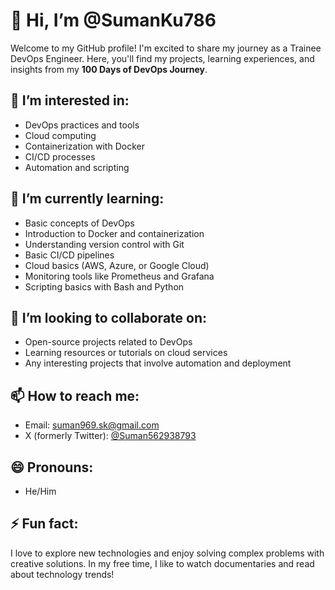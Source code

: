 # 👋 Hi, I’m @SumanKu786

Welcome to my GitHub profile! I'm excited to share my journey as a Trainee DevOps Engineer. Here, you'll find my projects, learning experiences, and insights from my **100 Days of DevOps Journey**.

## 👀 I’m interested in:
- DevOps practices and tools
- Cloud computing
- Containerization with Docker
- CI/CD processes
- Automation and scripting

## 🌱 I’m currently learning:
- Basic concepts of DevOps
- Introduction to Docker and containerization
- Understanding version control with Git
- Basic CI/CD pipelines
- Cloud basics (AWS, Azure, or Google Cloud)
- Monitoring tools like Prometheus and Grafana
- Scripting basics with Bash and Python

## 💞️ I’m looking to collaborate on:
- Open-source projects related to DevOps
- Learning resources or tutorials on cloud services
- Any interesting projects that involve automation and deployment

## 📫 How to reach me:
- Email: [suman969.sk@gmail.com](mailto:suman969.sk@gmail.com)
- X (formerly Twitter): [@Suman562938793](https://x.com/@Suman562938793?s=08)

## 😄 Pronouns:
- He/Him

## ⚡ Fun fact:
I love to explore new technologies and enjoy solving complex problems with creative solutions. In my free time, I like to watch documentaries and read about technology trends!

